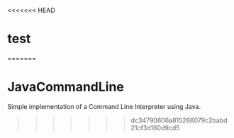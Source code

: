 <<<<<<< HEAD
# test
=======
# JavaCommandLine
Simple implementation of a Command Line Interpreter using Java.
>>>>>>> dc34790606a815266079c2babd21cf3d160d9cd5
